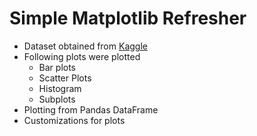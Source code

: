 # Simple Matplotlib Refresher

 * Dataset obtained from [Kaggle](https://www.kaggle.com/septos/pokemon)
 * Following plots were plotted
    * Bar plots
    * Scatter Plots
    * Histogram
    * Subplots
* Plotting from Pandas DataFrame
* Customizations for plots


